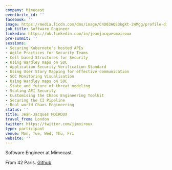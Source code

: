 ```yaml
---
company: Mimecast
eventbrite_id: ''
facebook: ''
image: https://media.licdn.com/dms/image/C4D03AQE3kgXt-24Mgg/profile-displayphoto-shrink_200_200/0?e=1564012800&v=beta&t=aJRjIBvtv2i5T5d_FpK9e_EfQdWNCP3T5NYR8CLtm4Y
job_title: Software Engineer
linkedin: https://uk.linkedin.com/in/jeanjacquesmoiroux
pre-summit: ''
sessions:
- Securing Kubernete's hosted APIs
- Agile Practices for Security Teams
- Cell based Structures for Security
- Using Wardley maps on SOC
- Application Security Verification Standard
- Using User Story Mapping for effective communication
- SOC Monitoring Visualisation
- Using Wardley maps on SOC
- State and future of threat modeling
- Scaling API Security
- Customising the Chaos Engineering Toolkit
- Securing the CI Pipeline
- Real world Chaos Engineering
status: ''
title: Jean-Jacques MOIROUX
travel_from: London
twitter: https://twitter.com/jjmoiroux
type: participant
venue: Mon, Tue, Wed, Thu, Fri
website: ''
---
```


<!-- put more details about participant here -->
Software Engineer at Mimecast.

From 42 Paris. [Github](https://github.com/noxsnono)